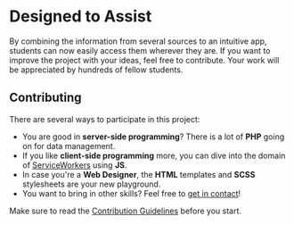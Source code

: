 # Designed to Assist

By combining the information from several sources to an intuitive app, students can now easily access them wherever they are. If you want to improve the project with your ideas, feel free to contribute. Your work will be appreciated by hundreds of fellow students.

## Contributing

There are several ways to participate in this project:

* You are good in **server-side programming**? There is a lot of **PHP** going on for data management.
* If you like **client-side programming** more, you can dive into the domain of [ServiceWorkers]([https://developers.google.com/web/fundamentals/primers/service-workers/](https://developers.google.com/web/fundamentals/primers/service-workers/)) using **JS**.
* In case you're a **Web Designer**, the **HTML** templates and **SCSS** stylesheets are your new playground.
* You want to bring in other skills? Feel free to [get in contact](info@hft-app.de)!

Make sure to read the [Contribution Guidelines](CONTRIBUTING.md) before you start.
